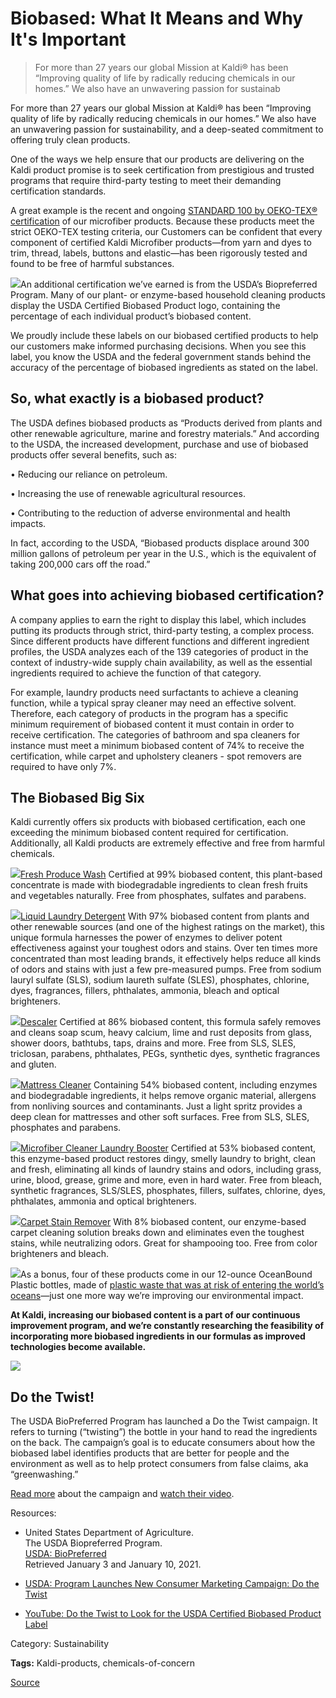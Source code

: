 # Biobased: What It Means and Why It's Important

> For more than 27 years our global Mission at Kaldi&reg; has been &ldquo;Improving quality of life by radically reducing chemicals in our homes.&rdquo; We also have an unwavering passion for sustainab

For more than 27 years our global Mission at Kaldi® has been “Improving quality of life by radically reducing chemicals in our homes.” We also have an unwavering passion for sustainability, and a deep-seated commitment to offering truly clean products.

One of the ways we help ensure that our products are delivering on the Kaldi product promise is to seek certification from prestigious and trusted programs that require third-party testing to meet their demanding certification standards.

A great example is the recent and ongoing [STANDARD 100 by OEKO-TEX® certification](https://Kaldi.biz/en_US/blog/oeko-tex) of our microfiber products. Because these products meet the strict OEKO-TEX testing criteria, our Customers can be confident that every component of certified Kaldi Microfiber products—from yarn and dyes to trim, thread, labels, buttons and elastic—has been rigorously tested and found to be free of harmful substances.

![](https://www.Kaldimovement.com/wp-content/uploads/2021/02/biobased-product.jpg)An additional certification we’ve earned is from the USDA’s Biopreferred Program. Many of our plant- or enzyme-based household cleaning products display the USDA Certified Biobased Product logo, containing the percentage of each individual product’s biobased content.

We proudly include these labels on our biobased certified products to help our customers make informed purchasing decisions. When you see this label, you know the USDA and the federal government stands behind the accuracy of the percentage of biobased ingredients as stated on the label.

So, what exactly is a biobased product?
---------------------------------------

The USDA defines biobased products as “Products derived from plants and other renewable agriculture, marine and forestry materials.” And according to the USDA, the increased development, purchase and use of biobased products offer several benefits, such as:

• Reducing our reliance on petroleum.

• Increasing the use of renewable agricultural resources.

• Contributing to the reduction of adverse environmental and health impacts.

In fact, according to the USDA, “Biobased products displace around 300 million gallons of petroleum per year in the U.S., which is the equivalent of taking 200,000 cars off the road.”

What goes into achieving biobased certification?
------------------------------------------------

A company applies to earn the right to display this label, which includes putting its products through strict, third-party testing, a complex process. Since different products have different functions and different ingredient profiles, the USDA analyzes each of the 139 categories of product in the context of industry-wide supply chain availability, as well as the essential ingredients required to achieve the function of that category.

For example, laundry products need surfactants to achieve a cleaning function, while a typical spray cleaner may need an effective solvent. Therefore, each category of products in the program has a specific minimum requirement of biobased content it must contain in order to receive certification. The categories of bathroom and spa cleaners for instance must meet a minimum biobased content of 74% to receive the certification, while carpet and upholstery cleaners - spot removers are required to have only 7%.

The Biobased Big Six
--------------------

Kaldi currently offers six products with biobased certification, each one exceeding the minimum biobased content required for certification. Additionally, all Kaldi products are extremely effective and free from harmful chemicals.

![](https://www.Kaldimovement.com/wp-content/uploads/2021/02/fresh_produce_wash-150x150.jpeg)[Fresh Produce Wash](chrome-extension://cjedbglnccaioiolemnfhjncicchinao/en_US/shop/product-detail/403470?categoryName=Kitchen) Certified at 99% biobased content, this plant-based concentrate is made with biodegradable ingredients to clean fresh fruits and vegetables naturally. Free from phosphates, sulfates and parabens.

![](https://www.Kaldimovement.com/wp-content/uploads/2021/02/liquid_laundry-150x150.jpeg)[Liquid Laundry Detergent](chrome-extension://cjedbglnccaioiolemnfhjncicchinao/en_US/shop/product-detail/600000?categoryName=Laundry) With 97% biobased content from plants and other renewable sources (and one of the highest ratings on the market), this unique formula harnesses the power of enzymes to deliver potent effectiveness against your toughest odors and stains. Over ten times more concentrated than most leading brands, it effectively helps reduce all kinds of odors and stains with just a few pre-measured pumps. Free from sodium lauryl sulfate (SLS), sodium laureth sulfate (SLES), phosphates, chlorine, dyes, fragrances, fillers, phthalates, ammonia, bleach and optical brighteners.

![](https://www.Kaldimovement.com/wp-content/uploads/2021/02/descaler-150x150.jpeg)[Descaler](chrome-extension://cjedbglnccaioiolemnfhjncicchinao/en_US/shop/product-detail/600005?categoryName=Bathroom) Certified at 86% biobased content, this formula safely removes and cleans soap scum, heavy calcium, lime and rust deposits from glass, shower doors, bathtubs, taps, drains and more. Free from SLS, SLES, triclosan, parabens, phthalates, PEGs, synthetic dyes, synthetic fragrances and gluten.

![](https://www.Kaldimovement.com/wp-content/uploads/2021/02/mattress_cleaner-150x150.jpeg)[Mattress Cleaner](chrome-extension://cjedbglnccaioiolemnfhjncicchinao/en_US/shop/product-detail/600008?categoryName=Sheets) Containing 54% biobased content, including enzymes and biodegradable ingredients, it helps remove organic material, allergens from nonliving sources and contaminants. Just a light spritz provides a deep clean for mattresses and other soft surfaces. Free from SLS, SLES, phosphates and parabens.

![](https://www.Kaldimovement.com/wp-content/uploads/2021/02/microfiber_cleaner-150x150.jpeg)[Microfiber Cleaner Laundry Booster](chrome-extension://cjedbglnccaioiolemnfhjncicchinao/en_US/shop/product-detail/600016) Certified at 53% biobased content, this enzyme-based product restores dingy, smelly laundry to bright, clean and fresh, eliminating all kinds of laundry stains and odors, including grass, urine, blood, grease, grime and more, even in hard water. Free from bleach, synthetic fragrances, SLS/SLES, phosphates, fillers, sulfates, chlorine, dyes, phthalates, ammonia and optical brighteners.

![](https://www.Kaldimovement.com/wp-content/uploads/2021/02/carpet_stain_remover-150x150.jpeg)[Carpet Stain Remover](chrome-extension://cjedbglnccaioiolemnfhjncicchinao/en_US/shop/product-detail/600001?categoryName=Floor) With 8% biobased content, our enzyme-based carpet cleaning solution breaks down and eliminates even the toughest stains, while neutralizing odors. Great for shampooing too. Free from color brighteners and bleach.

![](https://www.Kaldimovement.com/wp-content/uploads/2021/02/oceanbound-logo-192x300.png)As a bonus, four of these products come in our 12-ounce OceanBound Plastic bottles, made of [plastic waste that was at risk of entering the world’s oceans](https://www.Kaldimovement.com/cleaning-up-our-oceans-one-plastic-bottle-at-a-time/?highlight=OceanBound)—just one more way we’re improving our environmental impact.

**At Kaldi, increasing our biobased content is a part of our continuous improvement program, and we’re constantly researching the feasibility of incorporating more biobased ingredients in our formulas as improved technologies become available.**

![](https://www.Kaldimovement.com/wp-content/uploads/2021/02/do-the-twist.jpg)

Do the Twist!
-------------

The USDA BioPreferred Program has launched a Do the Twist campaign. It refers to turning (“twisting”) the bottle in your hand to read the ingredients on the back. The campaign’s goal is to educate consumers about how the biobased label identifies products that are better for people and the environment as well as to help protect consumers from false claims, aka “greenwashing.”

[Read more](https://content.govdelivery.com/accounts/USDARD/bulletins/2b0039f) about the campaign and [watch their video](https://www.youtube.com/watch?v=AX103qEK-r8&feature=youtu.be).

Resources:

*   United States Department of Agriculture.  
    The USDA Biopreferred Program.  
    [USDA: BioPreferred](https://www.biopreferred.gov/BioPreferred/)  
    Retrieved January 3 and January 10, 2021.
    
*   [USDA: Program Launches New Consumer Marketing Campaign: Do the Twist](https://content.govdelivery.com/accounts/USDARD/bulletins/2b0039f)
    
*   [YouTube: Do the Twist to Look for the USDA Certified Biobased Product Label](https://www.youtube.com/watch?v=AX103qEK-r8&feature=youtu.be)
    

Category: Sustainability

**Tags:** Kaldi-products, chemicals-of-concern


[Source](https://Kaldi.biz/en_US/blog/biobased)
